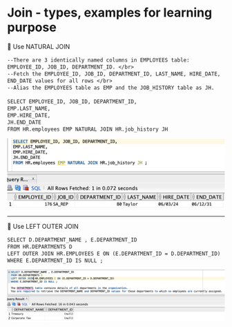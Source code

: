  # Join - types, examples for learning purpose
 
:pushpin: Use NATURAL JOIN </br> 

    --There are 3 identically named columns in EMPLOYEES table: EMPLOYEE_ID, JOB_ID, DEPARTMENT_ID. </br>
    --Fetch the EMPLOYEE_ID, JOB_ID, DEPARTMENT_ID, LAST_NAME, HIRE_DATE, END_DATE values for all rows </br>
    --Alias the EMPLOYEES table as EMP and the JOB_HISTORY table as JH.

    SELECT EMPLOYEE_ID, JOB_ID, DEPARTMENT_ID,
    EMP.LAST_NAME,
    EMP.HIRE_DATE,
    JH.END_DATE
    FROM HR.employees EMP NATURAL JOIN HR.job_history JH 

<img src="https://github.com/pawlowskaanna/sandbox-sql/blob/master/07-joins/pictures/ch07-natural-join.png" 
width="650">

---

:pushpin: Use LEFT OUTER JOIN </br> 

    SELECT D.DEPARTMENT_NAME , E.DEPARTMENT_ID
    FROM HR.DEPARTMENTS D 
    LEFT OUTER JOIN HR.EMPLOYEES E ON (E.DEPARTMENT_ID = D.DEPARTMENT_ID)
    WHERE E.DEPARTMENT_ID IS NULL ; 

<img src="https://github.com/pawlowskaanna/sandbox-sql/blob/master/07-joins/pictures/cho7-left-outer-join.png" width="1500">
